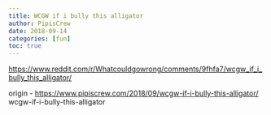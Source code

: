 ```yaml
---
title: WCGW if i bully this alligator
author: PipisCrew
date: 2018-09-14
categories: [fun]
toc: true
---
```


https://www.reddit.com/r/Whatcouldgowrong/comments/9fhfa7/wcgw_if_i_bully_this_alligator/

origin - https://www.pipiscrew.com/2018/09/wcgw-if-i-bully-this-alligator/ wcgw-if-i-bully-this-alligator